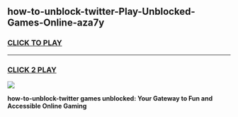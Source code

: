 
## how-to-unblock-twitter-Play-Unblocked-Games-Online-aza7y
<h3>
<a href="https://premium76.site?title=how-to-unblock-twitter&ref=25A">CLICK TO PLAY</a></h3>
<hr>

<h3>
<a href="https://premium76.site?title=how-to-unblock-twitter&ref=25A">CLICK 2 PLAY</a>
  
</h3>

<a href="https://premium76.site?title=how-to-unblock-twitter&ref=25A"><img src="https://clearcache.store/games.png"></a>


**how-to-unblock-twitter games unblocked: Your Gateway to Fun and Accessible Online Gaming**
